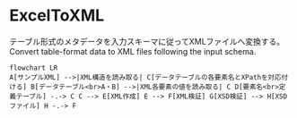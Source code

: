 # ExcelToXML
テーブル形式のメタデータを入力スキーマに従ってXMLファイルへ変換する。Convert table-format data to XML files following the input schema.

```mermaid
flowchart LR
A[サンプルXML] -->|XML構造を読み取る| C[データテーブルの各要素名とXPathを対応付ける] B[データテーブル<br>A・B] -->|XML各要素の値を読み取る| C D[要素名<br>定義テーブル] -.-> C C --> E[XML作成] E --> F[XML検証] G[XSD検証] --> H[XSDファイル] H -.-> F
```
